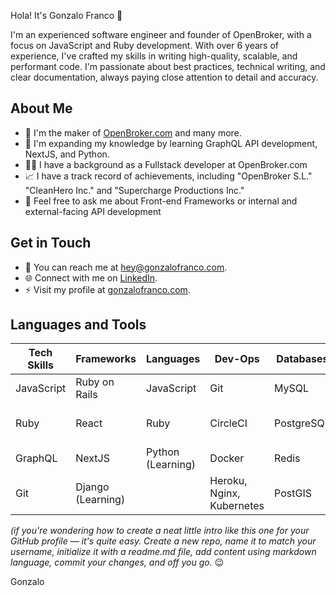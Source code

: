 Hola! It's Gonzalo Franco 👋

I'm an experienced software engineer and founder of OpenBroker, with a focus on JavaScript and Ruby development. With over 6 years of experience, I've crafted my skills in writing high-quality, scalable, and performant code. I'm passionate about best practices, technical writing, and clear documentation, always paying close attention to detail and accuracy.

## About Me

- 🔭 I'm the maker of [OpenBroker.com](http://www.openbroker.com) and many more.
- 🌱 I'm expanding my knowledge by learning GraphQL API development, NextJS, and Python.
- 👨‍💻 I have a background as a Fullstack developer at OpenBroker.com
- 📈 I have a track record of achievements, including "OpenBroker S.L." "CleanHero Inc." and "Supercharge Productions Inc."
- 💬 Feel free to ask me about Front-end Frameworks or internal and external-facing API development

## Get in Touch

- 📧 You can reach me at [hey@gonzalofranco.com](mailto:hey@gonzalofranco.com).
- 🌐 Connect with me on [LinkedIn](https://www.linkedin.com/in/gfrancomontero).
- ⚡️ Visit my profile at [gonzalofranco.com](http://www.gonzalofranco.com).

## Languages and Tools

| Tech Skills      | Frameworks          | Languages       | Dev-Ops                   | Databases              | APIs                   |
|------------------|---------------------|-----------------|---------------------------|------------------------|-----------------------|
| JavaScript       | Ruby on Rails       | JavaScript      | Git                       | MySQL                  | AWS                   |
| Ruby             | React               | Ruby            | CircleCI                  | PostgreSQL             | Google Cloud Platform |
| GraphQL          | NextJS              | Python (Learning) | Docker                  | Redis                  | Stripe                |
| Git              | Django (Learning)  |                   | Heroku, Nginx, Kubernetes | PostGIS                | Twilio                |

_(if you're wondering how to create a neat little intro like this one for your GitHub profile — it's quite easy. Create a new repo, name it to match your username, initialize it with a readme.md file, add content using markdown language, commit your changes, and off you go._ 😉

Gonzalo
